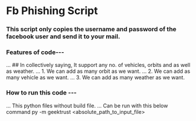 # Fb Phishing Script
### This script only copies the username and password of the facebook user and send it to your mail.



### Features of code---
... ## In collectively saying, It support any no. of vehicles, orbits and as well as weather.
... 1. We can add as many orbit as we want.
... 2. We can add as many vehicle as we want.
... 3. We can add as many weather as we want.

### How to run this code ---
... This python files without build file.
... Can be run with this below command
 py -m geektrust <absolute_path_to_input_file>
